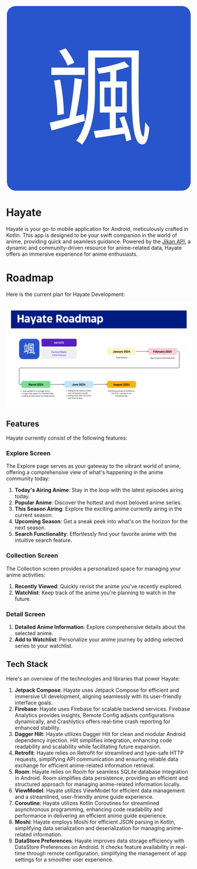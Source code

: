 <div align="center">
  <img src="/core/common/src/main/res/drawable/icon.png" alt="Hayate Icon" />
</div>

# Hayate

Hayate is your go-to mobile application for Android, meticulously crafted in Kotlin. This app is
designed to be your swift companion in the world of anime, providing quick and seamless guidance.
Powered by the [Jikan API](https://jikan.moe/), a dynamic and community-driven resource for
anime-related data, Hayate offers an immersive experience for anime enthusiasts.

# Roadmap
Here is the current plan for Hayate Development:
<div align="center">
   <img src="img/roadmap.png" alt="Roadmap"/>
</div>

## Features
Hayate currently consist of the following features:

### Explore Screen
The Explore page serves as your gateway to the vibrant world of anime, offering a comprehensive view
of what's happening in the anime community today:

1. **Today's Airing Anime**: Stay in the loop with the latest episodes airing today.
2. **Popular Anime**: Discover the hottest and most beloved anime series.
3. **This Season Airing**: Explore the exciting anime currently airing in the current season.
4. **Upcoming Season**: Get a sneak peek into what's on the horizon for the next season.
5. **Search Functionality**: Effortlessly find your favorite anime with the intuitive search
   feature.

### Collection Screen
The Collection screen provides a personalized space for managing your anime activities:

1. **Recently Viewed**: Quickly revisit the anime you've recently explored.
2. **Watchlist**: Keep track of the anime you're planning to watch in the future.

### Detail Screen
1. **Detailed Anime Information**: Explore comprehensive details about the selected anime.
2. **Add to Watchlist**: Personalize your anime journey by adding selected series to your watchlist.

## Tech Stack

Here's an overview of the technologies and libraries that power Hayate:

1. **Jetpack Compose**: Hayate uses Jetpack Compose for efficient and immersive UI development,
   aligning seamlessly with its user-friendly interface goals.
2. **Firebase**: Hayate uses Firebase for scalable backend services. Firebase Analytics provides
   insights, Remote Config adjusts configurations dynamically, and Crashlytics offers real-time
   crash reporting for enhanced stability.
3. **Dagger Hilt**: Hayate utilizes Dagger Hilt for clean and modular Android dependency injection.
   Hilt simplifies integration, enhancing code readability and scalability while facilitating future
   expansion.
4. **Retrofit**: Hayate relies on Retrofit for streamlined and type-safe HTTP requests, simplifying
   API communication and ensuring reliable data exchange for efficient anime-related information
   retrieval.
5. **Room**: Hayate relies on Room for seamless SQLite database integration in Android. Room
   simplifies data persistence, providing an efficient and structured approach for managing
   anime-related information locally.
6. **ViewModel**: Hayate utilizes ViewModel for efficient data management and a streamlined,
   user-friendly anime guide experience.
7. **Coroutine**: Hayate utilizes Kotlin Coroutines for streamlined asynchronous programming,
   enhancing code readability and performance in delivering an efficient anime guide experience.
8. **Moshi**: Hayate employs Moshi for efficient JSON parsing in Kotlin, simplifying data
   serialization and deserialization for managing anime-related information.
9. **DataStore Preferences**: Hayate improves data storage efficiency with DataStore Preferences on
   Android. It checks feature availability in real-time through remote configuration, simplifying
   the management of app settings for a smoother user experience.
